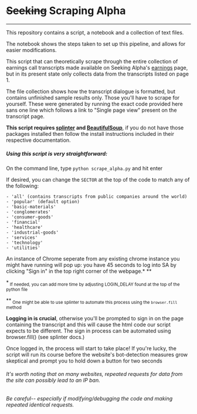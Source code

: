 # ~~Seeking~~ Scraping Alpha
---


This repository contains a script, a notebook and a collection of text files.

The notebook shows the steps taken to set up this pipeline, and allows for easier modifications.

This script that can theoretically scrape through the entire collection of earnings call transcripts made available on Seeking Alpha's [earnings](https://seekingalpha.com/earnings/earnings-call-transcripts) page, but in its present state only collects data from the transcripts listed on page 1.

The file collection shows how the transcript dialogue is formatted, but contains unfinished sample results only. Those you'll have to scrape for yourself. These were generated by running the exact code provided here sans one line which follows a link to "Single page view" present on the transcript page.

**This script requires [splinter](https://splinter.readthedocs.io/en/latest/) and [BeautifulSoup](https://www.crummy.com/software/BeautifulSoup/bs4/doc/)**, if you do not have those packages installed then follow the install instructions included in their respective documentation.



##### Using this script is very straightforward:


On the command line, type ```python scrape_alpha.py``` and hit enter

If desired, you can change the ```SECTOR``` at the top of the code to match any of the following:
  
    - 'all' (contains transcripts from public companies around the world)
    - 'popular' (default option)
    - 'basic-materials'
    - 'conglomerates'
    - 'consumer-goods'
    - 'financial'
    - 'healthcare'
    - 'industrial-goods'
    - 'services'
    - 'technology'
    - 'utilities'

An instance of Chrome seperate from any existing chrome instance you might have running will pop up: you have 45 seconds to log into SA by clicking "Sign in" in the top right corner of the webpage.* **


*<sub> If needed, you can add more time by adjusting LOGIN_DELAY found at the top of the python file</sub>

**<sub> One might be able to use splinter to automate this process using the ```browser.fill``` method<sub>


**Logging in is crucial**, otherwise you'll be prompted to sign in on the page containing the transcript and this will cause the html code our script expects to be different. The sign in process can be automated using browser.fill() (see splinter docs.) 

Once logged in, the process will start to take place! If you're lucky, the script will run its course before the website's bot-detection measures grow skeptical and prompt you to hold down a button for two seconds


###### It's worth noting that on many websites, repeated requests for data from the site can possibly lead to an IP ban.

###### Be careful-- especially if modifying/debugging the code and making repeated identical requests.
